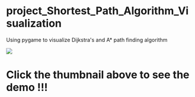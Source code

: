 # project_Shortest_Path_Algorithm_Visualization
Using pygame to visualize Dijkstra's and A* path finding algorithm


[![](http://img.youtube.com/vi/n52umGqP_Ec/0.jpg)](http://www.youtube.com/watch?v=n52umGqP_Ec "")
# Click the thumbnail above to see the demo !!!
